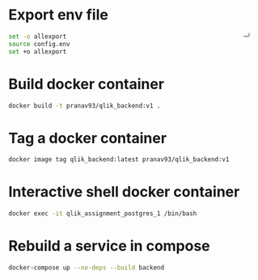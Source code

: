 # Export env file

```bash
set -o allexport                                                 ─╯
source config.env
set +o allexport
```

# Build docker container
```bash
docker build -t pranav93/qlik_backend:v1 .
```

# Tag a docker container
```bash
docker image tag qlik_backend:latest pranav93/qlik_backend:v1
```

# Interactive shell docker container
```bash
docker exec -it qlik_assignment_postgres_1 /bin/bash
```

# Rebuild a service in compose
```bash
docker-compose up --no-deps --build backend
```